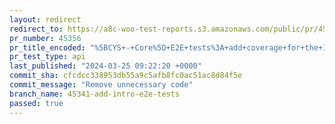 ```yaml
---
layout: redirect
redirect_to: https://a8c-woo-test-reports.s3.amazonaws.com/public/pr/45356/api/index.html
pr_number: 45356
pr_title_encoded: "%5BCYS+-+Core%5D+E2E+tests%3A+add+coverage+for+the+Intro+page"
pr_test_type: api
last_published: "2024-03-25 09:22:20 +0000"
commit_sha: cfcdcc338953db55a9c5afb8fc0ac51ac8d84f5e
commit_message: "Remove unnecessary code"
branch_name: 45341-add-intro-e2e-tests
passed: true
---
```

